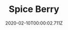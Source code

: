 ---
templateKey: blog-post
title: Spice Berry
type: fruit
description: It fills the air with a pungent aroma.
featuredpost: false
date: 2020-02-10T00:00:02.711Z
featuredimage: /img/Spice_Berry.png
sellPrice: 80
tags: 
  - Summer
  -  fruit
  -  jelly
  -  wine
---